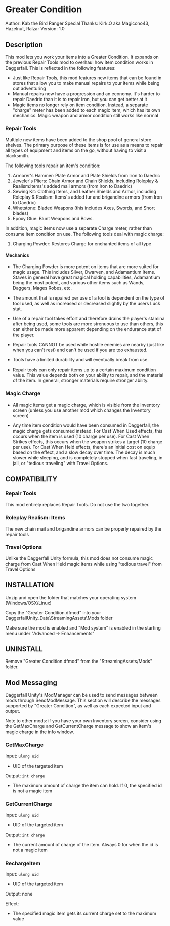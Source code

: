 # Greater Condition
Author: Kab the Bird Ranger
Special Thanks: Kirk.O aka Magicono43, Hazelnut, Ralzar
Version: 1.0

## Description

This mod lets you work your items into a Greater Condition. It expands on the previous Repair Tools mod to overhaul how item condition works in Daggerfall. This is reflected in the following features:

- Just like Repair Tools, this mod features new items that can be found in stores that allow you to make manual repairs to your items while being out adventuring
- Manual repairs now have a progression and an economy. It's harder to repair Daedric than it is to repair Iron, but you can get better at it
- Magic items no longer rely on item condition. Instead, a separate "charge" meter has been added to each magic item, which has its own mechanics. Magic weapon and armor condition still works like normal

### Repair Tools

Multiple new items have been added to the shop pool of general store shelves. The primary purpose of these items is for use as a means to repair all types of equipment and items on 
the go, without having to visit a blacksmith.

The following tools repair an item's condition:

1. Armorer's Hammer: Plate Armor and Plate Shields from Iron to Daedric
2. Jeweler's Pliers: Chain Armor and Chain Shields, including Roleplay & Realism:Items's added mail armors (from Iron to Daedric)
3. Sewing Kit: Clothing Items, and Leather Shields and Armor, including Roleplay & Realism: Items's added fur and brigandine armors (from Iron to Daedric)
4. Whetstone: Bladed Weapons (this includes Axes, Swords, and Short blades)
5. Epoxy Glue: Blunt Weapons and Bows.

In addition, magic items now use a separate Charge meter, rather than consume item condition on use. The following tools deal with magic charge:

1. Charging Powder: Restores Charge for enchanted items of all type

#### Mechanics

- The Charging Powder is more potent on items that are more suited for magic usage. This includes Silver, Dwarven, and Adamantium Items. Staves in general have great magical holding capabilities, Adamantium being the most potent, and various other items such as Wands, Daggers, Mages Robes, etc.

- The amount that is repaired per use of a tool is dependent on the type of tool used, as well as increased or decreased slightly by the users Luck stat.

- Use of a repair tool takes effort and therefore drains the player's stamina after being used, some tools are more strenuous to use than others, this can either be made more 
apparent depending on the endurance stat of the player.

- Repair tools CANNOT be used while hostile enemies are nearby (just like when you can't rest) and can't be used if you are too exhausted.

- Tools have a limited durability and will eventually break from use.

- Repair tools can only repair items up to a certain maximum condition value. This value depends both on your ability to repair, and the material of the item. In general, stronger materials require stronger ability.

### Magic Charge

- All magic items get a magic charge, which is visible from the Inventory screen (unless you use another mod which changes the Inventory screen)

- Any time item condition would have been consumed in Daggerfall, the magic charge gets consumed instead. For Cast When Used effects, this occurs when the item is used (10 charge per use). For Cast When Strikes effects, this occurs when the weapon strikes a target (10 charge per use). For Cast When Held effects, there's an initial cost on equip based on the effect, and a slow decay over time. The decay is much slower while sleeping, and is completely stopped when fast traveling, in jail, or "tedious traveling" with Travel Options.

## COMPATIBILITY

### Repair Tools
This mod entirely replaces Repair Tools. Do not use the two together.

### Roleplay Realism: Items 
The new chain mail and brigandine armors can be properly repaired by the repair tools

### Travel Options
Unlike the Daggerfall Unity formula, this mod does not consume magic charge from Cast When Held magic items while using "tedious travel" from Travel Options

## INSTALLATION
Unzip and open the folder that matches your operating system (Windows/OSX/Linux)

Copy the "Greater Condition.dfmod" into your DaggerfallUnity_Data\StreamingAssets\Mods folder

Make sure the mod is enabled and "Mod system" is enabled in the starting menu under "Advanced -> Enhancements"

## UNINSTALL
Remove "Greater Condition.dfmod" from the "StreamingAssets/Mods" folder.

## Mod Messaging

Daggerfall Unity's ModManager can be used to send messages between mods through SendModMessage. This section will describe the messages supported by "Greater Condition", as well as each expected input and output.

Note to other mods: if you have your own Inventory screen, consider using the GetMaxCharge and GetCurrentCharge message to show an item's magic charge in the info window.

### GetMaxCharge
Input: `ulong uid`
- UID of the targeted item

Output: `int charge`
- The maximum amount of charge the item can hold. If 0, the specified id is not a magic item

### GetCurrentCharge
Input: `ulong uid`
- UID of the targeted item

Output: `int charge`
- The current amount of charge of the item. Always 0 for when the id is not a magic item

### RechargeItem
Input: `ulong uid`
- UID of the targeted item

Output: none

Effect: 
- The specified magic item gets its current charge set to the maximum value